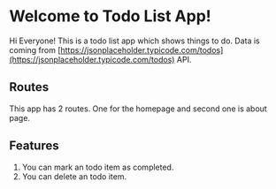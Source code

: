 # Welcome to Todo List App!

Hi Everyone!
This is a todo list app which shows things to do.
 Data is coming from [https://jsonplaceholder.typicode.com/todos](https://jsonplaceholder.typicode.com/todos) API.


## Routes

This app has 2 routes. One for the homepage and second one is about page.

## Features



 1. You can mark an todo item as completed.
 2. You can delete an todo item.
